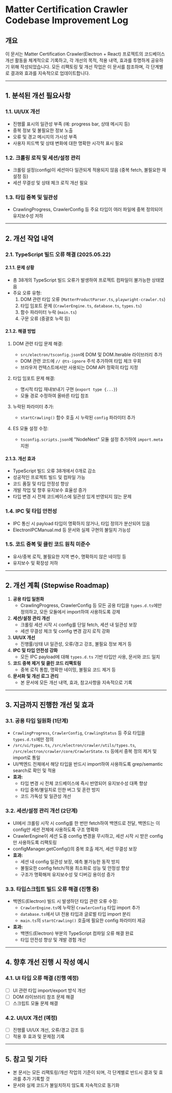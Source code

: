 # Matter Certification Crawler Codebase Improvement Log

## 개요
이 문서는 Matter Certification Crawler(Electron + React) 프로젝트의 코드베이스 개선 활동을 체계적으로 기록하고, 각 개선의 목적, 적용 내역, 효과를 투명하게 공유하기 위해 작성되었습니다. 모든 리팩토링 및 개선 작업은 이 문서를 참조하며, 각 단계별로 결과와 효과를 지속적으로 업데이트합니다.

---

## 1. 분석된 개선 필요사항

### 1.1. UI/UX 개선
- 진행률 표시의 일관성 부족 (예: progress bar, 상태 메시지 등)
- 중복 정보 및 불필요한 정보 노출
- 오류 및 경고 메시지의 가시성 부족
- 사용자 피드백 및 상태 변화에 대한 명확한 시각적 표시 필요

### 1.2. 크롤링 로직 및 세션/설정 관리
- 크롤링 설정(config)이 세션마다 일관되게 적용되지 않음 (중복 fetch, 불필요한 재설정 등)
- 세션 무결성 및 상태 체크 로직 개선 필요

### 1.3. 타입 중복 및 일관성
- CrawlingProgress, CrawlerConfig 등 주요 타입이 여러 파일에 중복 정의되어 유지보수성 저하

---

## 2. 개선 작업 내역

### 2.1. TypeScript 빌드 오류 해결 (2025.05.22)

#### 2.1.1. 문제 상황
- 총 38개의 TypeScript 빌드 오류가 발생하여 프로젝트 컴파일이 불가능한 상태였음
- 주요 오류 유형:
  1. DOM 관련 타입 오류 (`MatterProductParser.ts`, `playwright-crawler.ts`)
  2. 타입 임포트 문제 (`CrawlerEngine.ts`, `database.ts`, `types.ts`)
  3. 함수 파라미터 누락 (`main.ts`)
  4. 구문 오류 (중괄호 누락 등)

#### 2.1.2. 해결 방법
1. DOM 관련 타입 문제 해결:
   - `src/electron/tsconfig.json`에 DOM 및 DOM.Iterable 라이브러리 추가
   - DOM 관련 코드에 `// @ts-ignore` 주석 추가하여 타입 체크 우회
   - 브라우저 컨텍스트에서만 사용되는 DOM API 정확히 타입 지정

2. 타입 임포트 문제 해결:
   - 명시적 타입 재내보내기 구현 (`export type {...}`)
   - 모듈 경로 수정하여 올바른 타입 참조

3. 누락된 파라미터 추가:
   - `startCrawling()` 함수 호출 시 누락된 `config` 파라미터 추가

4. ES 모듈 설정 수정:
   - `tsconfig.scripts.json`에 "NodeNext" 모듈 설정 추가하여 `import.meta` 지원

#### 2.1.3. 개선 효과
- TypeScript 빌드 오류 38개에서 0개로 감소
- 성공적인 프로젝트 빌드 및 컴파일 가능
- 코드 품질 및 타입 안정성 향상
- 개발 작업 및 향후 유지보수 효율성 증가
- 타입 변경 시 전체 코드베이스에 일관성 있게 반영되지 않는 문제

### 1.4. IPC 및 타입 안전성
- IPC 통신 시 payload 타입이 명확하지 않거나, 타입 정의가 분산되어 있음
- ElectronIPCManual.md 등 문서와 실제 구현의 불일치 가능성

### 1.5. 코드 중복 및 클린 코드 원칙 미준수
- 유사/중복 로직, 불필요한 지역 변수, 명확하지 않은 네이밍 등
- 유지보수 및 확장성 저하

---

## 2. 개선 계획 (Stepwise Roadmap)

1. **공용 타입 일원화**
   - CrawlingProgress, CrawlerConfig 등 모든 공용 타입을 `types.d.ts`에만 정의하고, 모든 모듈에서 import하여 사용하도록 강제
2. **세션/설정 관리 개선**
   - 크롤링 세션 시작 시 config를 단일 fetch, 세션 내 일관성 보장
   - 세션 무결성 체크 및 config 변경 감지 로직 강화
3. **UI/UX 개선**
   - 진행률/상태 UI 일관성, 오류/경고 강조, 불필요 정보 제거 등
4. **IPC 및 타입 안전성 강화**
   - 모든 IPC payload에 대해 `types.d.ts` 기반 타입만 사용, 문서와 코드 일치
5. **코드 중복 제거 및 클린 코드 리팩토링**
   - 중복 로직 통합, 명확한 네이밍, 불필요 코드 제거 등
6. **문서화 및 개선 로그 관리**
   - 본 문서에 모든 개선 내역, 효과, 참고사항을 지속적으로 기록

---

## 3. 지금까지 진행한 개선 및 효과

### 3.1. 공용 타입 일원화 (1단계)
- `CrawlingProgress`, `CrawlerConfig`, `CrawlingStatus` 등 주요 타입을 `types.d.ts`에만 정의
- `/src/ui/types.ts`, `/src/electron/crawler/utils/types.ts`, `/src/electron/crawler/core/CrawlerState.ts` 등에서 중복 정의 제거 및 import로 통일
- UI/백엔드 전체에서 해당 타입을 반드시 import하여 사용하도록 grep/semantic search로 확인 및 적용
- **효과:**
  - 타입 변경 시 전체 코드베이스에 즉시 반영되어 유지보수성 대폭 향상
  - 타입 중복/불일치로 인한 버그 및 혼란 방지
  - 코드 가독성 및 일관성 개선

### 3.2. 세션/설정 관리 개선 (2단계)
- UI에서 크롤링 시작 시 config를 한 번만 fetch하여 백엔드로 전달, 백엔드는 이 config만 세션 전체에 사용하도록 구조 명확화
- CrawlerEngine이 세션 도중 config 변경을 무시하고, 세션 시작 시 받은 config만 사용하도록 리팩토링
- configManager.getConfig()의 중복 호출 제거, 세션 무결성 보장
- **효과:**
  - 세션 내 config 일관성 보장, 예측 불가능한 동작 방지
  - 불필요한 config fetch/적용 최소화로 성능 및 안정성 향상
  - 구조가 명확해져 유지보수성 및 디버깅 용이성 증가

### 3.3. 타입스크립트 빌드 오류 해결 (진행 중)
- 백엔드(Electron) 빌드 시 발생하던 타입 관련 오류 수정:
  - `CrawlerEngine.ts`에 누락된 `CrawlerConfig` 타입 import 추가
  - `database.ts`에서 UI 전용 타입과 글로벌 타입 import 분리
  - `main.ts`의 `startCrawling()` 호출에 필요한 config 파라미터 제공
- **효과:**
  - 백엔드(Electron) 부분의 TypeScript 컴파일 오류 해결 완료
  - 타입 안전성 향상 및 개발 경험 개선

---

## 4. 향후 개선 진행 시 작성 예시

### 4.1. UI 타입 오류 해결 (진행 예정)
- [ ] UI 관련 타입 import/export 방식 개선
- [ ] DOM 라이브러리 참조 문제 해결
- [ ] 스크립트 모듈 문제 해결

### 4.2. UI/UX 개선 (예정)
- [ ] 진행률 UI/UX 개선, 오류/경고 강조 등
- [ ] 적용 후 효과 및 문제점 기록

---

## 5. 참고 및 기타
- 본 문서는 모든 리팩토링/개선 작업의 기준이 되며, 각 단계별로 반드시 결과 및 효과를 추가 기록할 것
- 문서와 실제 코드가 불일치하지 않도록 지속적으로 동기화
